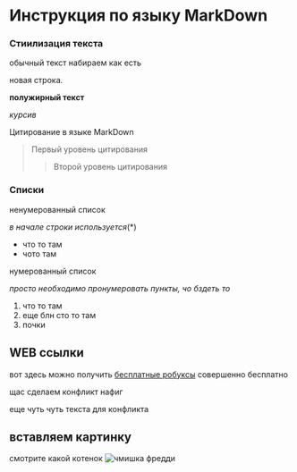 # Инструкция по языку MarkDown
### Стиилизация текста
обычный текст набираем как есть

новая строка.

**полужирный текст**

*курсив*

Цитирование в языке MarkDown
>Первый уровень цитирования 
>>Второй уровень цитирования

### Списки

ненумерованный список

*в начале строки используется*(*) 

* что то там
* чото там

нумерованный список 

*просто необходимо пронумеровать пункты, чо бздеть то*

1. что то там
1. еще блн сто то там
5. почки

## WEB ссылки
вот здесь можно получить [бесплатные робуксы](https://www.youtube.com/watch?v=itJ_DJVKAW0 "это не рик рол, честно") совершенно бесплатно

щас сделаем конфликт нафиг

еще чуть чуть текста для конфликта


## вставляем картинку

смотрите какой котенок ![чмишка фредди](https://i.pinimg.com/736x/35/f4/ac/35f4acbed1c1eed7cb724fd36c760787.jpg)



